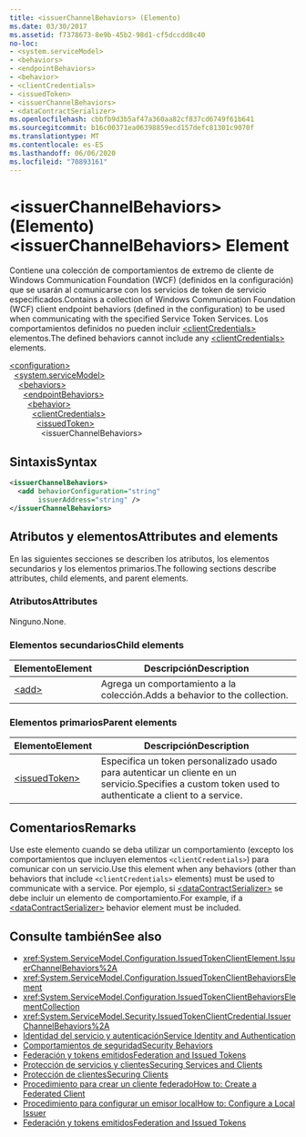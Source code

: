 ```yaml
---
title: <issuerChannelBehaviors> (Elemento)
ms.date: 03/30/2017
ms.assetid: f7378673-8e9b-45b2-98d1-cf5dccdd8c40
no-loc:
- <system.serviceModel>
- <behaviors>
- <endpointBehaviors>
- <behavior>
- <clientCredentials>
- <issuedToken>
- <issuerChannelBehaviors>
- <dataContractSerializer>
ms.openlocfilehash: cbbfb9d3b5af47a360aa82cf837cd6749f61b641
ms.sourcegitcommit: b16c00371ea06398859ecd157defc81301c9070f
ms.translationtype: MT
ms.contentlocale: es-ES
ms.lasthandoff: 06/06/2020
ms.locfileid: "70893161"
---
```

# <a name="issuerchannelbehaviors-element"></a><span data-ttu-id="222b0-102">\<issuerChannelBehaviors> (Elemento)</span><span class="sxs-lookup"><span data-stu-id="222b0-102">\<issuerChannelBehaviors> Element</span></span>

<span data-ttu-id="222b0-103">Contiene una colección de comportamientos de extremo de cliente de Windows Communication Foundation (WCF) (definidos en la configuración) que se usarán al comunicarse con los servicios de token de servicio especificados.</span><span class="sxs-lookup"><span data-stu-id="222b0-103">Contains a collection of Windows Communication Foundation (WCF) client endpoint behaviors (defined in the configuration) to be used when communicating with the specified Service Token Services.</span></span> <span data-ttu-id="222b0-104">Los comportamientos definidos no pueden incluir [\<clientCredentials>](clientcredentials.md) elementos.</span><span class="sxs-lookup"><span data-stu-id="222b0-104">The defined behaviors cannot include any [\<clientCredentials>](clientcredentials.md) elements.</span></span>

[\<configuration>](../configuration-element.md)\
&nbsp;&nbsp;[\<system.serviceModel>](system-servicemodel.md)\
&nbsp;&nbsp;&nbsp;&nbsp;[\<behaviors>](behaviors.md)\
&nbsp;&nbsp;&nbsp;&nbsp;&nbsp;&nbsp;[\<endpointBehaviors>](endpointbehaviors.md)\
&nbsp;&nbsp;&nbsp;&nbsp;&nbsp;&nbsp;&nbsp;&nbsp;[\<behavior>](behavior-of-endpointbehaviors.md)\
&nbsp;&nbsp;&nbsp;&nbsp;&nbsp;&nbsp;&nbsp;&nbsp;&nbsp;&nbsp;[\<clientCredentials>](clientcredentials.md)\
&nbsp;&nbsp;&nbsp;&nbsp;&nbsp;&nbsp;&nbsp;&nbsp;&nbsp;&nbsp;&nbsp;&nbsp;[\<issuedToken>](issuedtoken.md)\
&nbsp;&nbsp;&nbsp;&nbsp;&nbsp;&nbsp;&nbsp;&nbsp;&nbsp;&nbsp;&nbsp;&nbsp;&nbsp;&nbsp;\<issuerChannelBehaviors>

## <a name="syntax"></a><span data-ttu-id="222b0-105">Sintaxis</span><span class="sxs-lookup"><span data-stu-id="222b0-105">Syntax</span></span>

```xml
<issuerChannelBehaviors>
  <add behaviorConfiguration="string"
       issuerAddress="string" />
</issuerChannelBehaviors>
```

## <a name="attributes-and-elements"></a><span data-ttu-id="222b0-106">Atributos y elementos</span><span class="sxs-lookup"><span data-stu-id="222b0-106">Attributes and elements</span></span>

<span data-ttu-id="222b0-107">En las siguientes secciones se describen los atributos, los elementos secundarios y los elementos primarios.</span><span class="sxs-lookup"><span data-stu-id="222b0-107">The following sections describe attributes, child elements, and parent elements.</span></span>

### <a name="attributes"></a><span data-ttu-id="222b0-108">Atributos</span><span class="sxs-lookup"><span data-stu-id="222b0-108">Attributes</span></span>

<span data-ttu-id="222b0-109">Ninguno.</span><span class="sxs-lookup"><span data-stu-id="222b0-109">None.</span></span>

### <a name="child-elements"></a><span data-ttu-id="222b0-110">Elementos secundarios</span><span class="sxs-lookup"><span data-stu-id="222b0-110">Child elements</span></span>

|<span data-ttu-id="222b0-111">Elemento</span><span class="sxs-lookup"><span data-stu-id="222b0-111">Element</span></span>|<span data-ttu-id="222b0-112">Descripción</span><span class="sxs-lookup"><span data-stu-id="222b0-112">Description</span></span>|
|-------------|-----------------|
|[\<add>](add-of-issuerchannelbehaviors.md)|<span data-ttu-id="222b0-113">Agrega un comportamiento a la colección.</span><span class="sxs-lookup"><span data-stu-id="222b0-113">Adds a behavior to the collection.</span></span>|

### <a name="parent-elements"></a><span data-ttu-id="222b0-114">Elementos primarios</span><span class="sxs-lookup"><span data-stu-id="222b0-114">Parent elements</span></span>

|<span data-ttu-id="222b0-115">Elemento</span><span class="sxs-lookup"><span data-stu-id="222b0-115">Element</span></span>|<span data-ttu-id="222b0-116">Descripción</span><span class="sxs-lookup"><span data-stu-id="222b0-116">Description</span></span>|
|-------------|-----------------|
|[\<issuedToken>](issuedtoken.md)|<span data-ttu-id="222b0-117">Especifica un token personalizado usado para autenticar un cliente en un servicio.</span><span class="sxs-lookup"><span data-stu-id="222b0-117">Specifies a custom token used to authenticate a client to a service.</span></span>|

## <a name="remarks"></a><span data-ttu-id="222b0-118">Comentarios</span><span class="sxs-lookup"><span data-stu-id="222b0-118">Remarks</span></span>

<span data-ttu-id="222b0-119">Use este elemento cuando se deba utilizar un comportamiento (excepto los comportamientos que incluyen elementos `<clientCredentials>`) para comunicar con un servicio.</span><span class="sxs-lookup"><span data-stu-id="222b0-119">Use this element when any behaviors (other than behaviors that include `<clientCredentials>` elements) must be used to communicate with a service.</span></span> <span data-ttu-id="222b0-120">Por ejemplo, si [\<dataContractSerializer>](datacontractserializer-element.md) se debe incluir un elemento de comportamiento.</span><span class="sxs-lookup"><span data-stu-id="222b0-120">For example, if a [\<dataContractSerializer>](datacontractserializer-element.md) behavior element must be included.</span></span>

## <a name="see-also"></a><span data-ttu-id="222b0-121">Consulte también</span><span class="sxs-lookup"><span data-stu-id="222b0-121">See also</span></span>

- <xref:System.ServiceModel.Configuration.IssuedTokenClientElement.IssuerChannelBehaviors%2A>
- <xref:System.ServiceModel.Configuration.IssuedTokenClientBehaviorsElement>
- <xref:System.ServiceModel.Configuration.IssuedTokenClientBehaviorsElementCollection>
- <xref:System.ServiceModel.Security.IssuedTokenClientCredential.IssuerChannelBehaviors%2A>
- [<span data-ttu-id="222b0-122">Identidad del servicio y autenticación</span><span class="sxs-lookup"><span data-stu-id="222b0-122">Service Identity and Authentication</span></span>](../../../wcf/feature-details/service-identity-and-authentication.md)
- [<span data-ttu-id="222b0-123">Comportamientos de seguridad</span><span class="sxs-lookup"><span data-stu-id="222b0-123">Security Behaviors</span></span>](../../../wcf/feature-details/security-behaviors-in-wcf.md)
- [<span data-ttu-id="222b0-124">Federación y tokens emitidos</span><span class="sxs-lookup"><span data-stu-id="222b0-124">Federation and Issued Tokens</span></span>](../../../wcf/feature-details/federation-and-issued-tokens.md)
- [<span data-ttu-id="222b0-125">Protección de servicios y clientes</span><span class="sxs-lookup"><span data-stu-id="222b0-125">Securing Services and Clients</span></span>](../../../wcf/feature-details/securing-services-and-clients.md)
- [<span data-ttu-id="222b0-126">Protección de clientes</span><span class="sxs-lookup"><span data-stu-id="222b0-126">Securing Clients</span></span>](../../../wcf/securing-clients.md)
- [<span data-ttu-id="222b0-127">Procedimiento para crear un cliente federado</span><span class="sxs-lookup"><span data-stu-id="222b0-127">How to: Create a Federated Client</span></span>](../../../wcf/feature-details/how-to-create-a-federated-client.md)
- [<span data-ttu-id="222b0-128">Procedimiento para configurar un emisor local</span><span class="sxs-lookup"><span data-stu-id="222b0-128">How to: Configure a Local Issuer</span></span>](../../../wcf/feature-details/how-to-configure-a-local-issuer.md)
- [<span data-ttu-id="222b0-129">Federación y tokens emitidos</span><span class="sxs-lookup"><span data-stu-id="222b0-129">Federation and Issued Tokens</span></span>](../../../wcf/feature-details/federation-and-issued-tokens.md)
